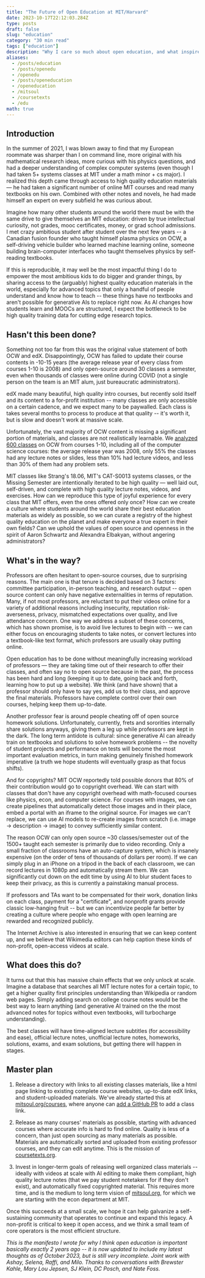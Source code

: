 ```yaml
---
title: "The Future of Open Education at MIT/Harvard"
date: 2023-10-17T22:12:03.284Z
type: posts
draft: false
slug: "education"
category: "30 min read"
tags: ["education"]
description: "Why I care so much about open education, and what inspired MIT SOUL and Course Texts."
aliases:
  - /posts/education
  - /posts/openedu
  - /openedu
  - /posts/openeducation
  - /openeducation
  - /mitsoul
  - /coursetexts
  - /edu
math: true
---
```


## Introduction

In the summer of 2021, I was blown away to find that my European roommate was sharper than I on command line, more original with his mathematical research ideas, more curious with his physics questions, and had a deeper understanding of complex computer systems (even though I had taken 5+ systems classes at MIT under a math minor + cs major). I realized this depth came through access to high quality education materials — he had taken a significant number of online MIT courses and read many textbooks on his own. Combined with other notes and novels, he had made himself an expert on every subfield he was curious about.

Imagine how many other students around the world there must be with the same drive to give themselves an MIT education: driven by true intellectual curiosity, not grades, mooc certificates, money, or grad school admissions. I met crazy ambitious student after student over the next few years -- a Canadian fusion founder who taught himself plasma physics on OCW, a self-driving vehicle builder who learned machine learning online, someone building brain-computer interfaces who taught themselves physics by self-reading textbooks.

If this is reproducible, it may well be the most impactful thing I do to empower the most ambitious kids to do bigger and grander things, by sharing access to the (arguably) highest quality education materials in the world, especially for advanced topics that only a handful of people understand and know how to teach -- these things have no textbooks and aren't possible for generative AIs to replace right now. As AI changes how students learn and MOOCs are structured, I expect the bottleneck to be high quality training data for cutting edge research topics.

## Hasn't this been done?

Something not too far from this was the original value statement of both OCW and edX. Disappointingly, OCW has failed to update their course contents in -10-15 years (the average release year of every class from courses 1-10 is 2008) and only open-source around 30 classes a semester, even when thousands of classes were online during COVID (not a single person on the team is an MIT alum, just bureaucratic administrators).

edX made many beautiful, high quality intro courses, but recently sold itself and its content to a for-profit institution -- many classes are only accessible on a certain cadence, and we expect many to be paywalled. Each class is takes several months to process to produce at that quality -- it's worth it, but is slow and doesn't work at massive scale.

Unfortunately, the vast majority of OCW content is missing a significant portion of materials, and classes are not realistically learnable. We [analyzed 600 classes](https://docs.google.com/spreadsheets/d/1G641tRW8Xp_FVIzZLLVMAVidl_NK8-VsO2jkZbjT8HI/edit#gid=0) on OCW from courses 1-10, including all of the computer science courses: the average release year was 2008, only 55% the classes had any lecture notes or slides, less than 10% had lecture videos, and less than 30% of them had any problem sets.

MIT classes like Strang's 18.06, MIT's CAT-S0013 systems classes, or the Missing Semester are intentionally iterated to be high quality — well laid out, self-driven, and complete with high quality lecture notes, videos, and exercises. How can we reproduce this type of joyful experience for every class that MIT offers, even the ones offered only once? How can we create a culture where students around the world share their best education materials as widely as possible, so we can curate a registry of the highest quality education on the planet and make everyone a true expert in their own fields? Can we uphold the values of open source and openness in the spirit of Aaron Schwartz and Alexandra Elbakyan, without angering administrators?

## What's in the way?

Professors are often hesitant to open-source courses, due to surprising reasons. The main one is that tenure is decided based on 3 factors: committee participation, in-person teaching, and research output -- open source content can only have negative externalities in terms of reputation. Many, if not most professors, are reluctant to put their videos online for a variety of additional reasons including insecurity, reputation risk-averseness, privacy, mismatched expectations over quality, and live attendance concern. One way we address a subset of these concerns, which has shown promise, is to avoid live lectures to begin with -- we can either focus on encouraging students to take notes, or convert lectures into a textbook-like text format, which professors are usually okay putting online.

Open education has to be done without meaningfully increasing workload of professors — they are taking time out of their research to offer their classes, and often say no to open source because in the past, the process has been hard and long (keeping it up to date, going back and forth, learning how to put up a website). We think (and have shown) that a professor should only have to say yes, add us to their class, and approve the final materials. Professors have complete control over their own courses, helping keep them up-to-date.

Another professor fear is around people cheating off of open source homework solutions. Unfortunately, currently, frets and sororities internally share solutions anyways, giving them a leg up while professors are kept in the dark. The long term antidote is cultural: since generative AI can already train on textbooks and solutions to solve homework problems -- the novelty of student projects and performance on tests will become the most important evaluation metrics, in turn making genuinely finished homework imperative (a truth we hope students will eventually grasp as that focus shifts).

And for copyrights? MIT OCW reportedly told possible donors that 80\% of their contribution would go to copyright overhead. We can start with classes that don't have any copyright overhead with math-focused courses like physics, econ, and computer science. For courses with images, we can create pipelines that automatically detect those images and in their place, embed a portal with an iframe to the original source. For images we can't replace, we can use AI models to re-create images from scratch (i.e. image -> description -> image) to convey sufficiently similar content.

The reason OCW can only open source ~30 classes/semester out of the 1500+ taught each semester is primarily due to video recording. Only a small fraction of classrooms have an auto-capture system, which is insanely expensive (on the order of tens of thousands of dollars per room). If we can simply plug in an iPhone on a tripod in the back of each classroom, we can record lectures in 1080p and automatically stream them. We can significantly cut down on the edit time by using AI to blur student faces to keep their privacy, as this is currently a painstaking manual process.

If professors and TAs want to be compensated for their work, donation links on each class, payment for a "certificate", and nonprofit grants provide classic low-hanging fruit -- but we can incentivize people far better by creating a culture where people who engage with open learning are rewarded and recognized publicly.

The Internet Archive is also interested in ensuring that we can keep content up, and we believe that Wikimedia editors can help caption these kinds of non-profit, open-access videos at scale.

## What does this do?

It turns out that this has massive chain effects that we only unlock at scale. Imagine a database that searches all MIT lecture notes for a certain topic, to get a higher quality first principles understanding than Wikipedia or random web pages. Simply adding search on college course notes would be the best way to learn anything (and generative AI trained on the the most advanced notes for topics without even textbooks, will turbocharge understanding).

The best classes will have time-aligned lecture subtitles (for accessibility and ease), official lecture notes, unofficial lecture notes, homeworks, solutions, exams, and exam solutions, but getting there will happen in stages.

## Master plan

1. Release a directory with links to all existing classes materials, like a html page linking to existing complete course websites, up-to-date edX links, and student-uploaded materials. We've already started this at [mitsoul.org/courses](https://mitsoul.org/courses/), where anyone can [add a GitHub PR](https://github.com/Divide-By-0/mitsoul.github.io/tree/main/docs/courses/mit) to add a class link.

2. Release as many courses' materials as possible, starting with advanced courses where accurate info is hard to find online. Quality is less of a concern, than just open sourcing as many materials as possible. Materials are automatically sorted and uploaded from existing professor courses, and they can edit anytime. This is the mission of [coursetexts.org](coursetexts.org).

3. Invest in longer-term goals of releasing well organized class materials -- ideally with videos at scale with AI editing to make them compliant, high quality lecture notes (that we pay student notetakers for if they don't exist), and automatically fixed copyrighted material. This requires more time, and is the medium to long term vision of [mitsoul.org](https://mitsoul.org), for which we are starting with the econ department at MIT.

Once this succeeds at a small scale, we hope it can help galvanize a self-sustaining community that operates to continue and expand this legacy. A non-profit is critical to keep it open access, and we think a small team of core operators is the most efficient structure.

*This is the manifesto I wrote for why I think open education is important basically exactly 2 years ago -- it is now updated to include my latest thoughts as of October 2023, but is still very incomplete. Joint work with Ashay, Selena, Raffi, and Milo. Thanks to conversations with Brewster Kahle, Mary Lou Jepsen, SJ Klein, DC Posch, and Nate Foss.*